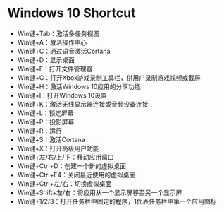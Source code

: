 # Windows 10 Shortcut 

* Win键+Tab：激活多任务视图
* Win键+A：激活操作中心
* Win键+C：通过语音激活Cortana
* Win键+D：显示桌面
* Win键+E：打开文件管理器
* Win键+G：打开Xbox游戏录制工具栏，供用户录制游戏视频或截屏
* Win键+H：激活Windows 10应用的分享功能
* Win键+I：打开Windows 10设置
* Win键+K：激活无线显示器连接或音频设备连接
* Win键+L：锁定屏幕
* Win键+P：投影屏幕
* Win键+R：运行
* Win键+S：激活Cortana
* Win键+X：打开高级用户功能
* Win键+左/右/上/下：移动应用窗口
* Win键+Ctrl+D：创建一个新的虚拟桌面
* Win键+Ctrl+F4：关闭最近使用的虚拟桌面
* Win键+Ctrl+左/右：切换虚拟桌面
* Win键+Shift+左/右：将应用从一个显示屏移至另一个显示屏
* Win键+1/2/3：打开任务栏中固定的程序，1代表任务栏中第一个应用图标

